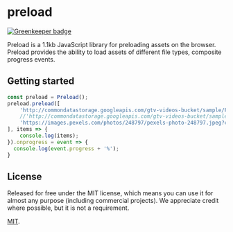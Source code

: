 # preload

[![Greenkeeper badge](https://badges.greenkeeper.io/rollup/rollup-starter-lib.svg)](https://greenkeeper.io/)

Preload is a 1.1kb JavaScript library for preloading assets on the browser. Preload provides the ability to load assets of different
file types, composite progress events.

## Getting started

```js
const preload = Preload();
preload.preload([
    'http://commondatastorage.googleapis.com/gtv-videos-bucket/sample/ForBiggerEscapes.mp4',
    //'http://commondatastorage.googleapis.com/gtv-videos-bucket/sample/BigBuckBunny.mp4'
    'https://images.pexels.com/photos/248797/pexels-photo-248797.jpeg?cs=srgb&dl=beach-exotic-holiday-248797.jpg&fm=jpg'
], items => {
    console.log(items);
}).onprogress = event => {
  console.log(event.progress + '%');
}
```

## License

Released for free under the MIT license, which means you can use it for almost any purpose (including commercial projects). We appreciate credit where possible, but it is not a requirement.

[MIT](LICENSE).
